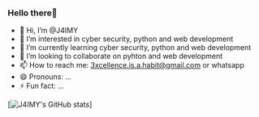 ### Hello there👋
- 👋 Hi, I’m @J4IMY
- 👀 I’m interested in cyber security, python and web development
- 🌱 I’m currently learning cyber security, python and web development
- 💞️ I’m looking to collaborate on pyhton and web development
- 📫 How to reach me: 3xcellence.is.a.habit@gmail.com  or whatsapp 
- 😄 Pronouns: ...
- ⚡ Fun fact: ...

<!-- Github stats from https://github.com/anuraghazra/github-readme-stats -->
[![J4IMY's GitHub stats](https://github-readme-stats.vercel.app/api?username=J4IMY&show_icons=true&theme=radical)]
<!---
J4IMY/J4IMY is a ✨ special ✨ repository because its `README.md` (this file) appears on your GitHub profile.
You can click the Preview link to take a look at your changes.
--->
